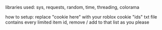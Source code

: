 libraries used: 
sys,
requests,
random,
time,
threading,
colorama 

how to setup:
replace "cookie here" with your roblox cookie
"ids" txt file contains every limited item id, remove / add to that list as you please
